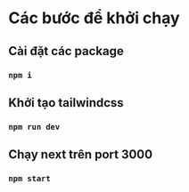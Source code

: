 # Các bước để khởi chạy

## Cài đặt các package

### `npm i`

## Khởi tạo tailwindcss

### `npm run dev`

## Chạy next trên port 3000

### `npm start`